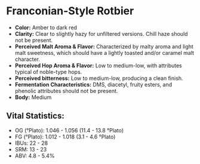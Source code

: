 # Franconian-Style Rotbier

- **Color:** Amber to dark red
- **Clarity:** Clear to slightly hazy for unfiltered versions. Chill haze should not be present.
- **Perceived Malt Aroma & Flavor:** Characterized by malty aroma and light malt sweetness, which should have a lightly toasted and/or caramel malt character.
- **Perceived Hop Aroma & Flavor:** Low to medium-low, with attributes typical of noble-type hops.
- **Perceived bitterness:** Low to medium-low, producing a clean finish.
- **Fermentation Characteristics:** DMS, diacetyl, fruity esters, and phenolic attributes should not be present.
- **Body:** Medium

## Vital Statistics:

- OG (°Plato): 1.046 - 1.056 (11.4 - 13.8 °Plato)
- FG (°Plato): 1.012 - 1.018 (3.1 - 4.6 °Plato)
- IBUs: 22 - 28
- SRM: 13 - 23
- ABV: 4.8 - 5.4%
